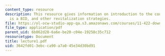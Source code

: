 ```yaml
---
content_type: resource
description: This resource gives information on introduction to the course, and what
  is a BID, and other revitalization strategies.
file: https://ol-ocw-studio-app-qa.s3.amazonaws.com/courses/11-422-downtown-management-organizations-fall-2006/3642fd013ebcca90a7a045e34d30bd91_lecture1.pdf
file_type: application/pdf
parent_uid: 6b862d28-6a6e-be20-c04e-19258c35c712
resourcetype: Document
title: lecture1.pdf
uid: 3642fd01-3ebc-ca90-a7a0-45e34d30bd91
---
```

